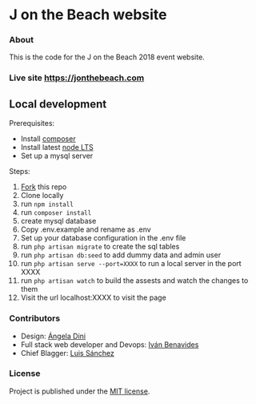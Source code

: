 # J on the Beach website

### About
This is the code for the J on the Beach 2018 event website.

### Live site https://jonthebeach.com

## Local development
Prerequisites:
- Install [composer](https://getcomposer.org/)
- Install latest [node LTS](https://nodejs.org/es/download/)
- Set up a mysql server

Steps:
1. [Fork](https://github.com/jonthebeach/jotb18/fork) this repo
2. Clone locally
3. run ``npm install``
4. run ``composer install``
5. create mysql database
6. Copy .env.example and rename as .env
7. Set up your database configuration in the .env file
8. run ``php artisan migrate`` to create the sql tables
9. run ``php artisan db:seed`` to add dummy data and admin user
10. run ``php artisan serve --port=XXXX`` to run a local server in the port XXXX
11. run ``php artisan watch`` to build the assests and watch the changes to them
12. Visit the url localhost:XXXX to visit the page

### Contributors
* Design: [Ángela Dini](https://www.linkedin.com/in/angeladini/)
* Full stack web developer and Devops: [Iván Benavides](https://github.com/ivanbenavidesmatillas)
* Chief Blagger: [Luis Sánchez](https://github.com/lsybarguen)

### License
Project is published under the [MIT license](https://opensource.org/licenses/MIT).
